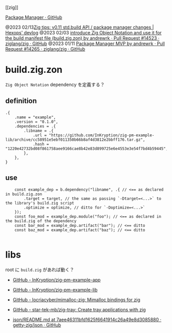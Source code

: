 [[zig]]

[Package Manager · GitHub](https://github.com/ziglang/zig/projects/4)

@2023 02/13[Zig tips: v0.11 std.build API / package manager changes | Hexops' devlog](https://devlog.hexops.com/2023/zig-0-11-breaking-build-changes/)
@2023 02/03  [introduce Zig Object Notation and use it for the build manifest file (build.zig.zon) by andrewrk · Pull Request #14523 · ziglang/zig · GitHub](https://github.com/ziglang/zig/pull/14523)
@2023 01/11 [Package Manager MVP by andrewrk · Pull Request #14265 · ziglang/zig · GitHub](https://github.com/ziglang/zig/pull/14265)

# build.zig.zon
`Zig Object Notation`
dependency を定義する？

## definition

```
.{
    .name = "example",
    .version = "0.1.0",
    .dependencies = .{
        .libname = .{
            .url = "https://github.com/InKryption/zig-pm-example-lib/archive/cc58951e5ebf011350b66b8af4d3812e2bbff176.tar.gz",
            .hash = "1220e42732bd08f861758aee9166cae8b42e83d899725e6e4553e3e54f7bd4b59445",
        },
    },
}
```

## use

```zig
    const example_dep = b.dependency("libname", .{ // <== as declared in build.zig.zon
        .target = target, // the same as passing `-Dtarget=<...>` to the library's build.zig script
        .optimize = optimize, // ditto for `-Doptimize=<...>`
    });
    const foo_mod = example_dep.module("foo"); // <== as declared in the build.zig of the dependency
    const bar_mod = example_dep.artifact("bar"); // <== ditto
    const baz_mod = example_dep.artifact("baz"); // <== ditto


```

# libs
root に `build.zig` があれば動く？
- [GitHub - InKryption/zig-pm-example-app](https://github.com/InKryption/zig-pm-example-app)
- [GitHub - InKryption/zig-pm-example-lib](https://github.com/InKryption/zig-pm-example-lib)

- [GitHub - locriacyber/mimalloc-zig: Mimalloc bindings for zig](https://github.com/locriacyber/mimalloc-zig)
- [GitHub - star-tek-mb/zig-tray: Create tray applications with zig](https://github.com/star-tek-mb/zig-tray)

- [json/README.md at 7aee46311bfd1625f6641914c26a49e8d3085880 · getty-zig/json · GitHub](https://github.com/getty-zig/json/blob/7aee46311bfd1625f6641914c26a49e8d3085880/README.md)
